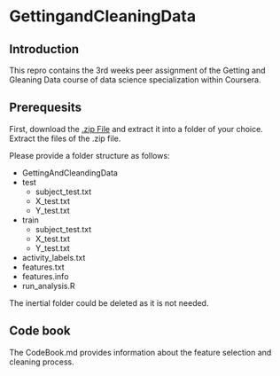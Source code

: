 GettingandCleaningData
======================
## Introduction
This repro contains the 3rd weeks peer assignment of the Getting and Gleaning Data course of data science specialization within Coursera.

## Prerequesits
First, download the [.zip File](https://d396qusza40orc.cloudfront.net/getdata%2Fprojectfiles%2FUCI%20HAR%20Dataset.zip)
and extract it into a folder of your choice. Extract the files of the .zip file. 

Please provide a folder structure as follows:

* GettingAndCleandingData
 * test
   * subject_test.txt
   * X_test.txt
   * Y_test.txt
 * train
   * subject_test.txt
   * X_test.txt
   * Y_test.txt
* activity_labels.txt
* features.txt
* features.info
* run_analysis.R

The inertial folder could be deleted as it is not needed.
 
## Code book
The CodeBook.md provides information about the feature selection and cleaning process.